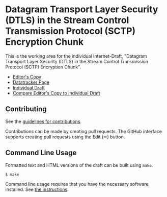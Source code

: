 # Datagram Transport Layer Security (DTLS) in the Stream Control Transmission Protocol (SCTP) Encryption Chunk

This is the working area for the individual Internet-Draft, "Datagram Transport Layer Security (DTLS) in the Stream Control Transmission Protocol (SCTP) Encryption Chunk".

* [Editor's Copy](https://gloinul.github.io/draft-westerlund-tsvwg-sctp-crypto-dtls/#go.draft-westerlund-tsvwg-sctp-crypto-dtls.html)
* [Datatracker Page](https://datatracker.ietf.org/doc/draft-westerlund-tsvwg-sctp-crypto-dtls)
* [Individual Draft](https://datatracker.ietf.org/doc/html/draft-westerlund-tsvwg-sctp-crypto-dtls)
* [Compare Editor's Copy to Individual Draft](https://gloinul.github.io/draft-westerlund-tsvwg-sctp-crypto-dtls/#go.draft-westerlund-tsvwg-sctp-crypto-dtls.diff)


## Contributing

See the
[guidelines for contributions](https://github.com/gloinul/draft-westerlund-tsvwg-sctp-crypto-dtls/blob//CONTRIBUTING.md).

Contributions can be made by creating pull requests.
The GitHub interface supports creating pull requests using the Edit (✏) button.


## Command Line Usage

Formatted text and HTML versions of the draft can be built using `make`.

```sh
$ make
```

Command line usage requires that you have the necessary software installed.  See
[the instructions](https://github.com/martinthomson/i-d-template/blob/main/doc/SETUP.md).

